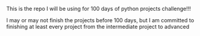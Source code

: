 This is the repo I will be using for 100 
days of python projects challenge!!!

I may or may not finish the projects before 100 days,
but I am committed to finishing at least every project 
from the intermediate project to advanced